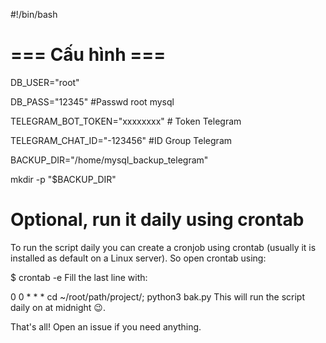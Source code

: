 
#!/bin/bash

# === Cấu hình ===
DB_USER="root"

DB_PASS="12345"  #Passwd root mysql

TELEGRAM_BOT_TOKEN="xxxxxxxx" # Token Telegram

TELEGRAM_CHAT_ID="-123456" #ID Group Telegram

BACKUP_DIR="/home/mysql_backup_telegram"

mkdir -p "$BACKUP_DIR"


# Optional, run it daily using crontab
To run the script daily you can create a cronjob using crontab (usually it is installed as default on a Linux server). So open crontab using:

$ crontab -e
Fill the last line with:

0 0 * * * cd ~/root/path/project/; python3 bak.py
This will run the script daily on at midnight 😉.

That's all! Open an issue if you need anything.
